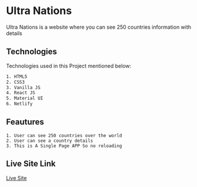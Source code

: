 # Ultra Nations

Ultra Nations is a website where you can see 250 countries information with details
## Technologies

Technologies used in this Project mentioned below:

```bash
1. HTML5
2. CSS3
3. Vanilla JS
4. React JS
5. Material UI
6. Netlify
```

## Feautures

```
1. User can see 250 countries over the world
2. User can see a country details
3. This is A Single Page APP So no reloading
```

## Live Site Link

[Live Site](https://ultra-nations-router-daiyan.netlify.app/)
